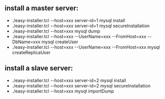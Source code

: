 ## install a master server:
* ./easy-installer.tcl --host=xxx server-id=1 mysql install
* ./easy-installer.tcl --host=xxx server-id=1 mysql secureInstallation
* ./easy-installer.tcl --host=xxx mysql dump
* ./easy-installer.tcl --host=xxx --UserName=xxx --FromHost=xxx --DbName=xxx mysql createUser
* ./easy-installer.tcl --host=xxx --UserName=xxx --FromHost=xxx mysql createReplicaUser

## install a slave server:
* ./easy-installer.tcl --host=xxx server-id=2 mysql install
* ./easy-installer.tcl --host=xxx server-id=2 mysql secureInstallation
* ./easy-installer.tcl --host=xxx mysql importDump
